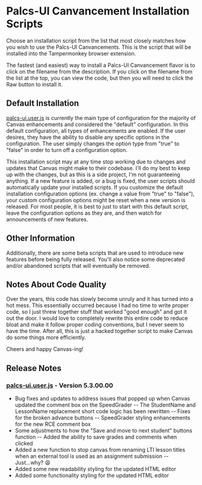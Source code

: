 # Palcs-UI Canvancement Installation Scripts
Choose an installation script from the list that most closely matches how you wish to use the Palcs-UI Canvancements. This is the script that will be installed into the Tampermonkey browser extension.

The fastest (and easiest) way to install a Palcs-UI Canvancement flavor is to click on the filename from the description. If you click on the filename from the list at the top, you can view the code, but then you will need to click the Raw button to install it.

## Default Installation
[palcs-ui.user.js](https://github.com/dslusser/PalcsUI-Canvancement/raw/master/install/palcs-ui.user.js) is currently the main type of configuration for the majority of Canvas enhancements and considered the "default" configuration. In this default configuration, all types of enhancements are enabled. If the user desires, they have the ability to disable any specific options in the configuration. The user simply changes the option type from "true" to "false" in order to turn off a configuration option.

This installation script may at any time stop working due to changes and updates that Canvas might make to their codebase. I'll do my best to keep up with the changes, but as this is a side project, I'm not guaranteeing anything. If a new feature is added, or a bug is fixed, the user scripts should automatically update your installed scripts. If you customize the default installation configuration options (ex. change a value from "true" to "false"), your custom configuration options might be reset when a new version is released. For most people, it is best to just to start with this default script, leave the configuration options as they are, and then watch for announcements of new features.

## Other Information
Additionally, there are some beta scripts that are used to introduce new features before being fully released. You'll also notice some deprecated and/or abandoned scripts that will eventually be removed. 

## Notes About Code Quality
Over the years, this code has slowly become unruly and it has turned into a hot mess. This essentially occurred because I had no time to write proper code, so I just threw together stuff that worked "good enough" and got it out the door. I would love to completely rewrite this entire code to reduce bloat and make it follow proper coding conventions, but I never seem to have the time. After all, this is just a hacked together script to make Canvas do some things more efficiently. 

Cheers and happy Canvas-ing!

## Release Notes
### [palcs-ui.user.js](https://github.com/dslusser/PalcsUI-Canvancement/raw/master/install/palcs-ui.user.js) - Version 5.3.00.00
- Bug fixes and updates to address issues that popped up when Canvas updated the comment box on the SpeedGrader
-- The StudentName and LessonName replacement short code logic has been rewritten
-- Fixes for the broken advance buttons
-- SpeedGrader styling enhancements for the new RCE comment box
- Some adjustments to how the "Save and move to next student" buttons function 
-- Added the ability to save grades and comments when clicked
- Added a new function to stop canvas from renaming LTI lesson titles when an external tool is used as an assignment submission
-- Just...why? 😩
- Added some new readability styling for the updated HTML editor
- Added some functionality styling for the updated HTML editor 